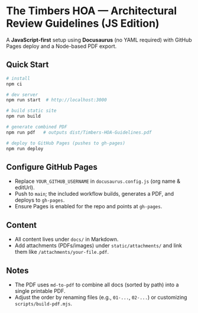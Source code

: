 # The Timbers HOA — Architectural Review Guidelines (JS Edition)

A **JavaScript-first** setup using **Docusaurus** (no YAML required) with GitHub Pages deploy and a Node-based PDF export.

## Quick Start
```bash
# install
npm ci

# dev server
npm run start  # http://localhost:3000

# build static site
npm run build

# generate combined PDF
npm run pdf   # outputs dist/Timbers-HOA-Guidelines.pdf

# deploy to GitHub Pages (pushes to gh-pages)
npm run deploy
```

## Configure GitHub Pages
- Replace `YOUR_GITHUB_USERNAME` in `docusaurus.config.js` (org name & editUrl).  
- Push to `main`; the included workflow builds, generates a PDF, and deploys to `gh-pages`.  
- Ensure Pages is enabled for the repo and points at `gh-pages`.

## Content
- All content lives under `docs/` in Markdown.  
- Add attachments (PDFs/images) under `static/attachments/` and link them like `/attachments/your-file.pdf`.

## Notes
- The PDF uses `md-to-pdf` to combine all docs (sorted by path) into a single printable PDF.  
- Adjust the order by renaming files (e.g., `01-...`, `02-...`) or customizing `scripts/build-pdf.mjs`.
